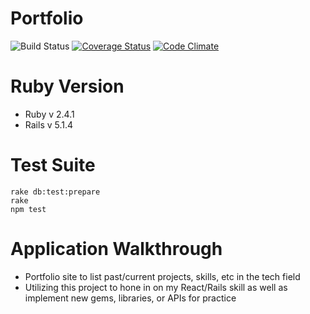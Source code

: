 # Portfolio

![Build Status](https://codeship.com/projects/91db6e20-e769-0135-b764-76d2e62999cc/status?branch=master)
[![Coverage Status](https://coveralls.io/repos/github/charrhia/habit-tracker/badge.svg?branch=master)](https://coveralls.io/github/charrhia/habit-tracker?branch=master)
[![Code Climate](https://codeclimate.com/github/charrhia/habit-tracker/badges/gpa.svg)](https://codeclimate.com/github/charrhia/habit-tracker)


# Ruby Version
* Ruby v 2.4.1
* Rails v 5.1.4

# Test Suite
 ```
 rake db:test:prepare
 rake
 npm test
 ```
 
 # Application Walkthrough
* Portfolio site to list past/current projects, skills, etc in the tech field
* Utilizing this project to hone in on my React/Rails skill as well as implement new gems, libraries, or APIs for practice

